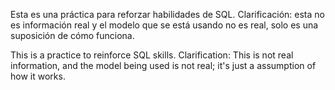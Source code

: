 Esta es una práctica para reforzar habilidades de SQL.
Clarificación: esta no es información real y el modelo que se está usando no es real, solo es una suposición de cómo funciona.

This is a practice to reinforce SQL skills.
Clarification: This is not real information, and the model being used is not real; it's just a assumption of how it works.
